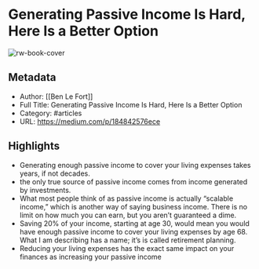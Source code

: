 # Generating Passive Income Is Hard, Here Is a Better Option

![rw-book-cover](https://readwise-assets.s3.amazonaws.com/static/images/article3.5c705a01b476.png)

## Metadata
- Author: [[Ben Le Fort]]
- Full Title: Generating Passive Income Is Hard, Here Is a Better Option
- Category: #articles
- URL: https://medium.com/p/184842576ece

## Highlights
- Generating enough passive income to cover your living expenses takes years, if not decades.
- the only true source of passive income comes from income generated by investments.
- What most people think of as passive income is actually “scalable income,” which is another way of saying business income. There is no limit on how much you can earn, but you aren’t guaranteed a dime.
- Saving 20% of your income, starting at age 30, would mean you would have enough passive income to cover your living expenses by age 68. What I am describing has a name; it’s is called retirement planning.
- Reducing your living expenses has the exact same impact on your finances as increasing your passive income
